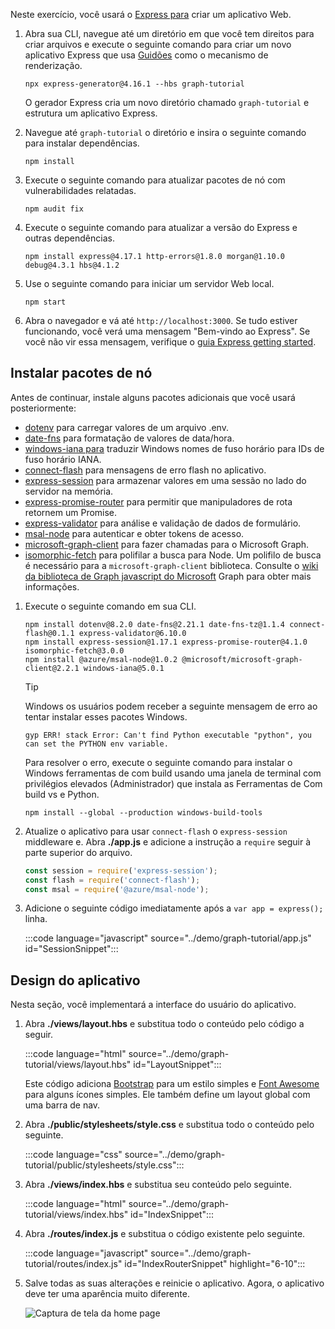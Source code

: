 <!-- markdownlint-disable MD002 MD041 -->

Neste exercício, você usará o [Express para](http://expressjs.com/) criar um aplicativo Web.

1. Abra sua CLI, navegue até um diretório em que você tem direitos para criar arquivos e execute o seguinte comando para criar um novo aplicativo Express que usa [Guidões](http://handlebarsjs.com/) como o mecanismo de renderização.

    ```Shell
    npx express-generator@4.16.1 --hbs graph-tutorial
    ```

    O gerador Express cria um novo diretório chamado `graph-tutorial` e estrutura um aplicativo Express.

1. Navegue até `graph-tutorial` o diretório e insira o seguinte comando para instalar dependências.

    ```Shell
    npm install
    ```

1. Execute o seguinte comando para atualizar pacotes de nó com vulnerabilidades relatadas.

    ```Shell
    npm audit fix
    ```

1. Execute o seguinte comando para atualizar a versão do Express e outras dependências.

    ```Shell
    npm install express@4.17.1 http-errors@1.8.0 morgan@1.10.0 debug@4.3.1 hbs@4.1.2
    ```

1. Use o seguinte comando para iniciar um servidor Web local.

    ```Shell
    npm start
    ```

1. Abra o navegador e vá até `http://localhost:3000`. Se tudo estiver funcionando, você verá uma mensagem "Bem-vindo ao Express". Se você não vir essa mensagem, verifique o [guia Express getting started](http://expressjs.com/starter/generator.html).

## <a name="install-node-packages"></a>Instalar pacotes de nó

Antes de continuar, instale alguns pacotes adicionais que você usará posteriormente:

- [dotenv](https://github.com/motdotla/dotenv) para carregar valores de um arquivo .env.
- [date-fns](https://github.com/date-fns/date-fns) para formatação de valores de data/hora.
- [windows-iana para](https://github.com/rubenillodo/windows-iana) traduzir Windows nomes de fuso horário para IDs de fuso horário IANA.
- [connect-flash](https://github.com/jaredhanson/connect-flash) para mensagens de erro flash no aplicativo.
- [express-session](https://github.com/expressjs/session) para armazenar valores em uma sessão no lado do servidor na memória.
- [express-promise-router](https://github.com/express-promise-router/express-promise-router) para permitir que manipuladores de rota retornem um Promise.
- [express-validator](https://github.com/express-validator/express-validator) para análise e validação de dados de formulário.
- [msal-node](https://github.com/AzureAD/microsoft-authentication-library-for-js/tree/dev/lib/msal-node) para autenticar e obter tokens de acesso.
- [microsoft-graph-client](https://github.com/microsoftgraph/msgraph-sdk-javascript) para fazer chamadas para o Microsoft Graph.
- [isomorphic-fetch](https://github.com/matthew-andrews/isomorphic-fetch) para polifilar a busca para Node. Um polifilo de busca é necessário para a `microsoft-graph-client` biblioteca. Consulte o [wiki da biblioteca de Graph javascript do Microsoft](https://github.com/microsoftgraph/msgraph-sdk-javascript/wiki/Migration-from-1.x.x-to-2.x.x#polyfill-only-when-required) Graph para obter mais informações.

1. Execute o seguinte comando em sua CLI.

    ```Shell
    npm install dotenv@8.2.0 date-fns@2.21.1 date-fns-tz@1.1.4 connect-flash@0.1.1 express-validator@6.10.0
    npm install express-session@1.17.1 express-promise-router@4.1.0 isomorphic-fetch@3.0.0
    npm install @azure/msal-node@1.0.2 @microsoft/microsoft-graph-client@2.2.1 windows-iana@5.0.1
    ```

    > [!TIP]
    > Windows os usuários podem receber a seguinte mensagem de erro ao tentar instalar esses pacotes Windows.
    >
    > ```Shell
    > gyp ERR! stack Error: Can't find Python executable "python", you can set the PYTHON env variable.
    > ```
    >
    > Para resolver o erro, execute o seguinte comando para instalar o Windows ferramentas de com build usando uma janela de terminal com privilégios elevados (Administrador) que instala as Ferramentas de Com build vs e Python.
    >
    > ```Shell
    > npm install --global --production windows-build-tools
    > ```

1. Atualize o aplicativo para usar `connect-flash` o `express-session` middleware e. Abra **./app.js** e adicione a instrução a `require` seguir à parte superior do arquivo.

    ```javascript
    const session = require('express-session');
    const flash = require('connect-flash');
    const msal = require('@azure/msal-node');
    ```

1. Adicione o seguinte código imediatamente após a `var app = express();` linha.

    :::code language="javascript" source="../demo/graph-tutorial/app.js" id="SessionSnippet":::

## <a name="design-the-app"></a>Design do aplicativo

Nesta seção, você implementará a interface do usuário do aplicativo.

1. Abra **./views/layout.hbs** e substitua todo o conteúdo pelo código a seguir.

    :::code language="html" source="../demo/graph-tutorial/views/layout.hbs" id="LayoutSnippet":::

    Este código adiciona [Bootstrap](http://getbootstrap.com/) para um estilo simples e [Font Awesome](https://fontawesome.com/) para alguns ícones simples. Ele também define um layout global com uma barra de nav.

1. Abra **./public/stylesheets/style.css** e substitua todo o conteúdo pelo seguinte.

    :::code language="css" source="../demo/graph-tutorial/public/stylesheets/style.css":::

1. Abra **./views/index.hbs** e substitua seu conteúdo pelo seguinte.

    :::code language="html" source="../demo/graph-tutorial/views/index.hbs" id="IndexSnippet":::

1. Abra **./routes/index.js** e substitua o código existente pelo seguinte.

    :::code language="javascript" source="../demo/graph-tutorial/routes/index.js" id="IndexRouterSnippet" highlight="6-10":::

1. Salve todas as suas alterações e reinicie o aplicativo. Agora, o aplicativo deve ter uma aparência muito diferente.

    ![Captura de tela da home page](./images/create-app-01.png)
